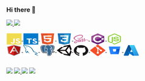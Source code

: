 ### Hi there 👋

<!--
**MarceloFernandes5/MarceloFernandes5** is a ✨ _special_ ✨ repository because its `README.md` (this file) appears on your GitHub profile.

Here are some ideas to get you started:

- 🔭 I’m currently in a internship
- 🌱 I’m currently learning TypeScript and Angular JS
- 📫 How to reach me: marcelocoluci@gmail.com
-->
<div>
  <a href="https://github.com/MarceloFernandes5">
  <img height="180em" src="https://github-readme-stats.vercel.app/api?username=MarceloFernandes5&show_icons=true&theme=merko&include_all_commits=true&count_private=true"/>
  <img height="180em" src="https://github-readme-stats.vercel.app/api/top-langs/?username=MarceloFernandes5&layout=compact&langs_count=7&theme=merko"/>
</div>
<div style="display: inline_block"><br>
  <img align="center" alt="Mar-Js" height="30" width="40" src="https://raw.githubusercontent.com/devicons/devicon/master/icons/javascript/javascript-plain.svg">
  <img align="center" alt="Mar-Ts" height="30" width="40" src="https://raw.githubusercontent.com/devicons/devicon/master/icons/typescript/typescript-plain.svg">
  <img align="center" alt="Mar-HTML" height="30" width="40" src="https://raw.githubusercontent.com/devicons/devicon/master/icons/html5/html5-original.svg">
  <img align="center" alt="Mar-CSS" height="30" width="40" src="https://raw.githubusercontent.com/devicons/devicon/master/icons/css3/css3-original.svg">
  <img align="center" alt="Mar-sass" height="30" width="40" src="https://raw.githubusercontent.com/devicons/devicon/master/icons/sass/sass-original.svg">
  <img align="center" alt="Mar-Csharp" height="30" width="40" src="https://raw.githubusercontent.com/devicons/devicon/master/icons/csharp/csharp-original.svg">
  <img align="center" alt="Mar-Nodejs" height="30" width="40" src="https://raw.githubusercontent.com/devicons/devicon/master/icons/nodejs/nodejs-original.svg">
 </div>
 <div>
  <img align="center" alt="Mar-angular" height="30" width="40" src="https://raw.githubusercontent.com/devicons/devicon/master/icons/angularjs/angularjs-original.svg">
  <img align="center" alt="Mar-mysql" height="30" width="40" src="https://raw.githubusercontent.com/devicons/devicon/master/icons/mysql/mysql-original.svg">
  <img align="center" alt="Mar-postegresql" height="30" width="40" src="https://raw.githubusercontent.com/devicons/devicon/master/icons/postgresql/postgresql-original.svg">
  <img align="center" alt="Mar-unity" height="30" width="40" src="https://raw.githubusercontent.com/devicons/devicon/master/icons/unity/unity-original.svg">
  <img align="center" alt="Mar-github" height="30" width="40" src="https://raw.githubusercontent.com/devicons/devicon/master/icons/github/github-original.svg">  
  <img align="center" alt="Mar-git" height="30" width="40" src="https://raw.githubusercontent.com/devicons/devicon/master/icons/git/git-original.svg">
  <img align="center" alt="Mar-bitbucket" height="30" width="40" src="https://raw.githubusercontent.com/devicons/devicon/master/icons/bitbucket/bitbucket-original.svg">
  <img align="center" alt="Mar-Azure" height="30" width="40" src="https://raw.githubusercontent.com/devicons/devicon/master/icons/azure/azure-original.svg">
</div>
  
  ##
 
<div> 
  <a href="https://www.instagram.com/marcelo_coluci/" target="_blank"><img src="https://img.shields.io/badge/-Instagram-%23E4405F?style=for-the-badge&logo=instagram&logoColor=white" target="_blank"></a>
 	<a href="https://www.twitch.tv/marcelocf5" target="_blank"><img src="https://img.shields.io/badge/Twitch-9146FF?style=for-the-badge&logo=twitch&logoColor=white" target="_blank">
  <a href = "mailto:marcelocoluci@gmail.com"><img src="https://img.shields.io/badge/-Gmail-%23333?style=for-the-badge&logo=gmail&logoColor=white" target="_blank"></a>
  <a href="https://www.linkedin.com/in/marcelo-fernandes-175a331b3/" target="_blank"><img src="https://img.shields.io/badge/-LinkedIn-%230077B5?style=for-the-badge&logo=linkedin&logoColor=white" target="_blank"></a> 
   
</div>
